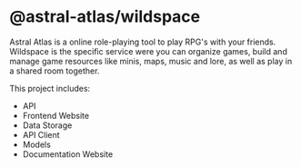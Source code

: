 # @astral-atlas/wildspace

Astral Atlas is a online role-playing tool to play RPG's
with your friends. Wildspace is the specific service
were you can organize games, build and manage game
resources like minis, maps, music and lore, as well as
play in a shared room together.

This project includes:
 - API
 - Frontend Website
 - Data Storage
 - API Client
 - Models
 - Documentation Website
